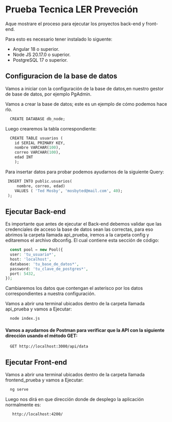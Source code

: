 
# Prueba Tecnica LER Preveción

Aque mostrare el proceso para ejecutar los proyectos back-end y front-end.

Para esto es necesario tener instalado lo siguente:

- Angular 18 o superior.
- Node JS 20.17.0 o superior.
- PostgreSQL 17 o superior.



## Configuracion de la base de datos

Vamos a iniciar con la configuración de la base de datos,en nuestro gestor de base de datos, por ejemplo PgAdmin.

Vamos a crear la base de datos; este es un ejemplo de cómo podemos hacerlo.

```sql
  CREATE DATABASE db_node;
```

Luego crearemos la tabla correspondiente:

```sql
  CREATE TABLE usuarios (
    id SERIAL PRIMARY KEY,
    nombre VARCHAR(100),
    correo VARCHAR(100),
    edad INT
    );
```

Para insertar datos para probar podemos ayudarnos de la siguiente Query:

```sql
 INSERT INTO public.usuarios(
     nombre, correo, edad)
    VALUES ( 'Ted Mosby', 'mosbyted@mail.com', 40);
 );
```
## Ejecutar Back-end

Es importante que antes de ejecutar el Back-end debemos validar que las credenciales de acceso la base de datos sean las correctas, para eso abrimos la carpeta llamada api_prueba, iremos a la carpeta config y editaremos el archivo dbconfig. El cual contiene esta sección de código:

```php
  const pool = new Pool({
  user: 'tu_usuario*',    
  host: 'localhost',      
  database: 'tu_base_de_datos*', 
  password: 'tu_clave_de_postgres*', 
  port: 5432,              
});
```
Cambiaremos los datos que contengan el asterisco por los datos correspondientes a nuestra configuración.

Vamos a abrir una terminal ubicados dentro de la carpeta llamada api_prueba y vamos a Ejecutar:

```bash
  node index.js
```
#### Vamos a ayudarnos de Postman para verificar que la API con la siguiente dirección usando el método GET:

```http
  GET http://localhost:3000/api/data
```
## Ejecutar Front-end

Vamos a abrir una terminal ubicados dentro de la carpeta llamada frontend_prueba y vamos a Ejecutar:

```bash
  ng serve
```
Luego nos dirá en que dirección donde de desplego la aplicación normalmente es:
```http
   http://localhost:4200/
```



